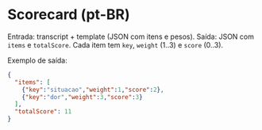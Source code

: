 # Scorecard (pt-BR)

Entrada: transcript + template (JSON com itens e pesos).
Saída: JSON com `items` e `totalScore`. Cada item tem `key`, `weight` (1..3) e `score` (0..3).

Exemplo de saída:
```json
{
  "items": [
    {"key":"situacao","weight":1,"score":2},
    {"key":"dor","weight":3,"score":3}
  ],
  "totalScore": 11
}
```
